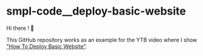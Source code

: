 # smpl-code__deploy-basic-website

Hi there ! 👋


This GitHub repository works as an example for the YTB video where I show ["How To Deploy Basic Website"]().

